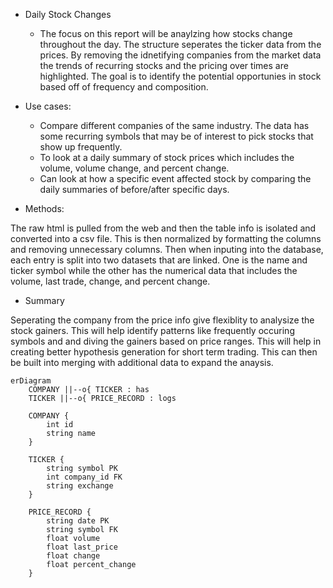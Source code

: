 * Daily Stock Changes

   - The focus on this report will be anaylzing how stocks change throughout the day. The structure seperates the ticker data from the prices. By removing the idnetifying companies from the market data the trends of recurring stocks and the pricing over times are highlighted. The goal is to identify the potential opportunies in stock based off of frequency and composition.

* Use cases:

   - Compare different companies of the same industry. The data has some recurring symbols that may be of interest to pick stocks that show up frequently.
   - To look at a daily summary of stock prices which includes the volume, volume change, and percent change.
   - Can look at how a specific event affected stock by comparing the daily summaries of before/after specific days.
   
* Methods:

The raw html is pulled from the web and then the table info is isolated and converted into a csv file. This is then normalized by formatting the columns and removing unnecessary columns. Then when inputing into the database, each entry is split into two datasets that are linked. One is the name and ticker symbol while the other has the numerical data that includes the volume, last trade, change, and percent change.

* Summary 

Seperating the company from the price info give flexiblity to analysize the stock gainers. This will help identify patterns like frequently occuring symbols and and diving the gainers based on price ranges. This will help in creating better hypothesis generation for short term trading.
This can then be built into merging with additional data to expand the anaysis.

```
erDiagram
    COMPANY ||--o{ TICKER : has
    TICKER ||--o{ PRICE_RECORD : logs

    COMPANY {
        int id
        string name
    }

    TICKER {
        string symbol PK
        int company_id FK
        string exchange
    }

    PRICE_RECORD {
        string date PK
        string symbol FK
        float volume
        float last_price
        float change
        float percent_change
    }
```
